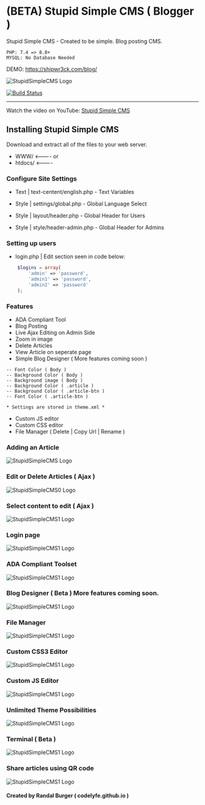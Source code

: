 # (BETA) Stupid Simple CMS ( Blogger )
 Stupid Simple CMS - Created to be simple. Blog posting CMS.

```
PHP: 7.4 => 8.0+
MYSQL: No Database Needed
```

 DEMO: https://shipwr3ck.com/blog/

![StupidSimpleCMS Logo](https://i.ibb.co/HpKWcSK/Screenshot-11-12-2023-20-34-08.png)

[![Build Status](https://travis-ci.org/joemccann/dillinger.svg?branch=master)](https://github.com/codelyfe/Stupid-Simple-CMS)


   ----------

Watch the video on YouTube: [Stupid Simple CMS](https://youtu.be/GXIfVdy0rN0)   


## Installing Stupid Simple CMS
Download and extract all of the files to your web server.

- WWW/ <---- or 
- htdocs/ <----

### Configure Site Settings

- Text | text-centent/english.php - Text Variables

- Style | settings/global.php - Global Language Select

- Style | layout/header.php - Global Header for Users

- Style | style/header-admin.php - Global Header for Admins

### Setting up users

- login.php | Edit section seen in code below:

```php
    $logins = array(
        'admin' => 'password',
        'admin1' => 'password',
        'admin2' => 'password'
    );
```
### Features

- ADA Compliant Tool
- Blog Posting
- Live Ajax Editing on Admin Side
- Zoom in image
- Delete Articles
- View Article on seperate page
- Simple Blog Designer ( More features coming soon )
```
-- Font Color ( Body )
-- Background Color ( Body )
-- Background image ( Body )
-- Background Color ( .article ) 
-- Background Color ( .article-btn ) 
-- Font Color ( .article-btn ) 

* Settings are stored in theme.xml *
```
- Custom JS editor
- Custom CSS editor
- File Manager ( Delete | Copy Url | Rename )

### Adding an Article
![StupidSimpleCMS Logo](https://i.ibb.co/nrLx0P4/Screenshot-11-18-2023-18-30-13.png)

### Edit or Delete Articles ( Ajax )
![StupidSimpleCMS0 Logo](https://i.ibb.co/CsHSjJh/Screenshot-11-12-2023-20-39-47.png)

### Select content to edit ( Ajax )
![StupidSimpleCMS1 Logo](https://i.ibb.co/TvmwJZW/Screenshot-11-12-2023-20-41-17.png)

### Login page
![StupidSimpleCMS1 Logo](https://i.ibb.co/fdv52JC/Screenshot-11-12-2023-20-43-03.png)

### ADA Compliant Toolset
![StupidSimpleCMS1 Logo](https://i.ibb.co/fFfx8yP/Screenshot-11-12-2023-20-56-26.png)

### Blog Designer ( Beta ) More features coming soon.
![StupidSimpleCMS1 Logo](https://i.ibb.co/VvrVjHZ/Screenshot-11-17-2023-17-59-41.png)

### File Manager
![StupidSimpleCMS1 Logo](https://i.ibb.co/pb9QsX0/Screenshot-11-18-2023-18-34-21.png)

### Custom CSS3 Editor
![StupidSimpleCMS1 Logo](https://i.ibb.co/BZmW4Rb/Screenshot-11-18-2023-18-32-01.png)

### Custom JS Editor
![StupidSimpleCMS1 Logo](https://i.ibb.co/F7KsRVk/Screenshot-11-18-2023-18-35-15.png)

### Unlimited Theme Possibilities
![StupidSimpleCMS1 Logo](https://i.ibb.co/NndgSMZ/Screenshot-11-18-2023-18-37-53.png)

### Terminal ( Beta )
![StupidSimpleCMS1 Logo](https://i.ibb.co/BBgLDgw/Screenshot-11-18-2023-21-50-19.png)

### Share articles using QR code
![StupidSimpleCMS1 Logo](https://i.ibb.co/Lr5GqdZ/Screenshot-11-21-2023-20-07-42.png)


#### Created by Randal Burger ( codelyfe.github.io )